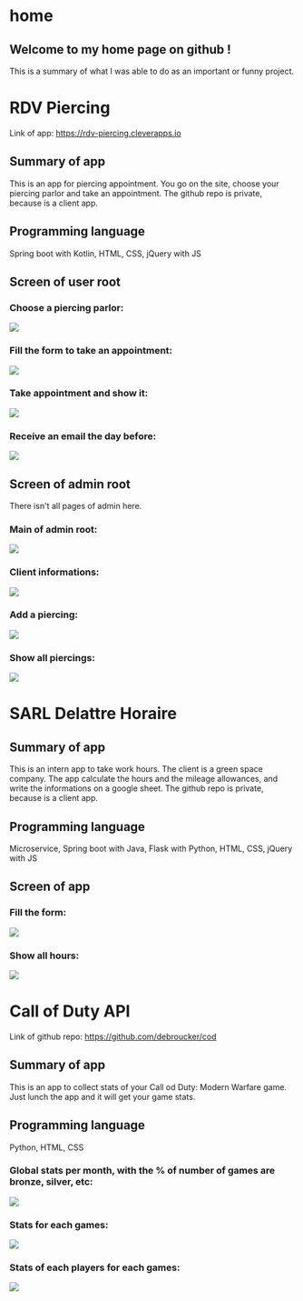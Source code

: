 # home

## Welcome to my home page on github !
This is a summary of what I was able to do as an important or funny project.


# RDV Piercing
Link of app: https://rdv-piercing.cleverapps.io
## Summary of app
This is an app for piercing appointment. You go on the site, choose your piercing parlor and take an appointment.
The github repo is private, because is a client app.
## Programming language
Spring boot with Kotlin, HTML, CSS, jQuery with JS
## Screen of user root
### Choose a piercing parlor:
![](rdv-piercing/1.JPEG)
### Fill the form to take an appointment:
![](rdv-piercing/2.JPEG)
### Take appointment and show it:
![](rdv-piercing/3.JPEG)
### Receive an email the day before:
![](rdv-piercing/8.JPEG)
## Screen of admin root
There isn't all pages of admin here.
### Main of admin root:
![](rdv-piercing/4.JPEG)
### Client informations:
![](rdv-piercing/5.JPEG)
### Add a piercing:
![](rdv-piercing/6.JPEG)
### Show all piercings:
![](rdv-piercing/7.JPEG)


# SARL Delattre Horaire
## Summary of app
This is an intern app to take work hours. The client is a green space company. The app calculate the hours and the mileage allowances, and write the informations on a google sheet. The github repo is private, because is a client app.
## Programming language
Microservice, Spring boot with Java, Flask with Python, HTML, CSS, jQuery with JS
## Screen of app
### Fill the form:
![](sarl-delattre/1.JPEG)
### Show all hours:
![](sarl-delattre/2.JPEG)


# Call of Duty API
Link of github repo: https://github.com/debroucker/cod
## Summary of app
This is an app to collect stats of your Call od Duty: Modern Warfare game. Just lunch the app and it will get your game stats.
## Programming language
Python, HTML, CSS
### Global stats per month, with the % of number of games are bronze, silver, etc:
![](cod/1.JPEG)
### Stats for each games:
![](cod/2.JPEG)
### Stats of each players for each games:
![](cod/3.JPEG)

